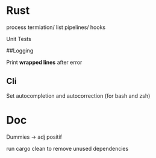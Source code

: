 # Rust

process termiation/ list pipelines/ hooks

Unit Tests

##Logging

Print **wrapped lines** after error

## Cli

Set autocompletion and autocorrection (for bash and zsh)

# Doc

Dummies -> adj positif

run cargo clean to remove unused dependencies
